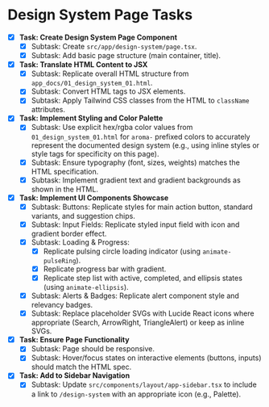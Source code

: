 # Design System Page Tasks

- [x] **Task: Create Design System Page Component**
    - [x] Subtask: Create `src/app/design-system/page.tsx`.
    - [x] Subtask: Add basic page structure (main container, title).

- [x] **Task: Translate HTML Content to JSX**
    - [x] Subtask: Replicate overall HTML structure from `app_docs/01_design_system_01.html`.
    - [x] Subtask: Convert HTML tags to JSX elements.
    - [x] Subtask: Apply Tailwind CSS classes from the HTML to `className` attributes.

- [x] **Task: Implement Styling and Color Palette**
    - [x] Subtask: Use explicit hex/rgba color values from `01_design_system_01.html` for `aroma-` prefixed colors to accurately represent the documented design system (e.g., using inline styles or style tags for specificity on this page).
    - [x] Subtask: Ensure typography (font, sizes, weights) matches the HTML specification.
    - [x] Subtask: Implement gradient text and gradient backgrounds as shown in the HTML.

- [x] **Task: Implement UI Components Showcase**
    - [x] Subtask: Buttons: Replicate styles for main action button, standard variants, and suggestion chips.
    - [x] Subtask: Input Fields: Replicate styled input field with icon and gradient border effect.
    - [x] Subtask: Loading & Progress:
        - [x] Replicate pulsing circle loading indicator (using `animate-pulseRing`).
        - [x] Replicate progress bar with gradient.
        - [x] Replicate step list with active, completed, and ellipsis states (using `animate-ellipsis`).
    - [x] Subtask: Alerts & Badges: Replicate alert component style and relevancy badges.
    - [x] Subtask: Replace placeholder SVGs with Lucide React icons where appropriate (Search, ArrowRight, TriangleAlert) or keep as inline SVGs.

- [x] **Task: Ensure Page Functionality**
    - [x] Subtask: Page should be responsive.
    - [x] Subtask: Hover/focus states on interactive elements (buttons, inputs) should match the HTML spec.

- [x] **Task: Add to Sidebar Navigation**
    - [x] Subtask: Update `src/components/layout/app-sidebar.tsx` to include a link to `/design-system` with an appropriate icon (e.g., Palette).
